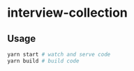 # interview-collection

## Usage

```bash
yarn start # watch and serve code
yarn build # build code
```
